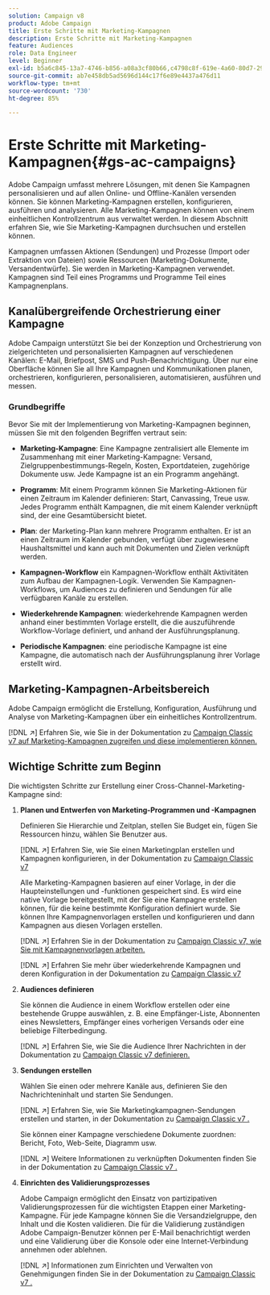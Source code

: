 ```yaml
---
solution: Campaign v8
product: Adobe Campaign
title: Erste Schritte mit Marketing-Kampagnen
description: Erste Schritte mit Marketing-Kampagnen
feature: Audiences
role: Data Engineer
level: Beginner
exl-id: b5a6c845-13a7-4746-b856-a08a3cf80b66,c4798c8f-619e-4a60-80d7-29b9e4c61168
source-git-commit: ab7e458db5ad5696d144c17f6e89e4437a476d11
workflow-type: tm+mt
source-wordcount: '730'
ht-degree: 85%

---
```


# Erste Schritte mit Marketing-Kampagnen{#gs-ac-campaigns}

Adobe Campaign umfasst mehrere Lösungen, mit denen Sie Kampagnen personalisieren und auf allen Online- und Offline-Kanälen versenden können. Sie können Marketing-Kampagnen erstellen, konfigurieren, ausführen und analysieren. Alle Marketing-Kampagnen können von einem einheitlichen Kontrollzentrum aus verwaltet werden. In diesem Abschnitt erfahren Sie, wie Sie Marketing-Kampagnen durchsuchen und erstellen können.

Kampagnen umfassen Aktionen (Sendungen) und Prozesse (Import oder Extraktion von Dateien) sowie Ressourcen (Marketing-Dokumente, Versandentwürfe). Sie werden in Marketing-Kampagnen verwendet. Kampagnen sind Teil eines Programms und Programme Teil eines Kampagnenplans.

## Kanalübergreifende Orchestrierung einer Kampagne

Adobe Campaign unterstützt Sie bei der Konzeption und Orchestrierung von zielgerichteten und personalisierten Kampagnen auf verschiedenen Kanälen: E-Mail, Briefpost, SMS und Push-Benachrichtigung. Über nur eine Oberfläche können Sie all Ihre Kampagnen und Kommunikationen planen, orchestrieren, konfigurieren, personalisieren, automatisieren, ausführen und messen.

### Grundbegriffe

Bevor Sie mit der Implementierung von Marketing-Kampagnen beginnen, müssen Sie mit den folgenden Begriffen vertraut sein:

* **Marketing-Kampagne**: Eine Kampagne zentralisiert alle Elemente im Zusammenhang mit einer Marketing-Kampagne: Versand, Zielgruppenbestimmungs-Regeln, Kosten, Exportdateien, zugehörige Dokumente usw. Jede Kampagne ist an ein Programm angehängt.

* **Programm**: Mit einem Programm können Sie Marketing-Aktionen für einen Zeitraum im Kalender definieren: Start, Canvassing, Treue usw. Jedes Programm enthält Kampagnen, die mit einem Kalender verknüpft sind, der eine Gesamtübersicht bietet.

* **Plan**: der Marketing-Plan kann mehrere Programm enthalten. Er ist an einen Zeitraum im Kalender gebunden, verfügt über zugewiesene Haushaltsmittel und kann auch mit Dokumenten und Zielen verknüpft werden.

* **Kampagnen-Workflow** ein Kampagnen-Workflow enthält Aktivitäten zum Aufbau der Kampagnen-Logik. Verwenden Sie Kampagnen-Workflows, um Audiences zu definieren und Sendungen für alle verfügbaren Kanäle zu erstellen.

* **Wiederkehrende Kampagnen**: wiederkehrende Kampagnen werden anhand einer bestimmten Vorlage erstellt, die die auszuführende Workflow-Vorlage definiert, und anhand der Ausführungsplanung.

* **Periodische Kampagnen**: eine periodische Kampagne ist eine Kampagne, die automatisch nach der Ausführungsplanung ihrer Vorlage erstellt wird.

## Marketing-Kampagnen-Arbeitsbereich

Adobe Campaign ermöglicht die Erstellung, Konfiguration, Ausführung und Analyse von Marketing-Kampagnen über ein einheitliches Kontrollzentrum.

[!DNL :arrow_upper_right:] Erfahren Sie, wie Sie in der Dokumentation zu  [Campaign Classic v7 auf Marketing-Kampagnen zugreifen und diese implementieren können.](https://experienceleague.adobe.com/docs/campaign-classic/using/orchestrating-campaigns/about-marketing-campaigns/accessing-marketing-campaigns.html?lang=de#orchestrating-campaigns)


## Wichtige Schritte zum Beginn

Die wichtigsten Schritte zur Erstellung einer Cross-Channel-Marketing-Kampagne sind:

1. **Planen und Entwerfen von Marketing-Programmen und -Kampagnen**

   Definieren Sie Hierarchie und Zeitplan, stellen Sie Budget ein, fügen Sie Ressourcen hinzu, wählen Sie Benutzer aus.

   [!DNL :arrow_upper_right:] Erfahren Sie, wie Sie einen Marketingplan erstellen und Kampagnen konfigurieren, in der Dokumentation zu  [Campaign Classic v7](https://experienceleague.adobe.com/docs/campaign-classic/using/orchestrating-campaigns/orchestrate-campaigns/setting-up-marketing-campaigns.html?lang=de#creating-plan-and-program-hierarchy)

   Alle Marketing-Kampagnen basieren auf einer Vorlage, in der die Haupteinstellungen und -funktionen gespeichert sind. Es wird eine native Vorlage bereitgestellt, mit der Sie eine Kampagne erstellen können, für die keine bestimmte Konfiguration definiert wurde. Sie können Ihre Kampagnenvorlagen erstellen und konfigurieren und dann Kampagnen aus diesen Vorlagen erstellen.

   [!DNL :arrow_upper_right:] Erfahren Sie in der Dokumentation zu  [Campaign Classic v7, wie Sie mit Kampagnenvorlagen arbeiten.](https://experienceleague.adobe.com/docs/campaign-classic/using/orchestrating-campaigns/orchestrate-campaigns/marketing-campaign-templates.html?lang=de#orchestrating-campaigns)

   [!DNL :arrow_upper_right:] Erfahren Sie mehr über wiederkehrende Kampagnen und deren Konfiguration in der Dokumentation zu  [Campaign Classic v7](https://experienceleague.adobe.com/docs/campaign-classic/using/orchestrating-campaigns/orchestrate-campaigns/setting-up-marketing-campaigns.html?lang=de#recurring-and-periodic-campaigns)

1. **Audiences definieren**

   Sie können die Audience in einem Workflow erstellen oder eine bestehende Gruppe auswählen, z. B. eine Empfänger-Liste, Abonnenten eines Newsletters, Empfänger eines vorherigen Versands oder eine beliebige Filterbedingung.

   [!DNL :arrow_upper_right:] Erfahren Sie, wie Sie die Audience Ihrer Nachrichten in der Dokumentation zu  [Campaign Classic v7 definieren.](https://experienceleague.adobe.com/docs/campaign-classic/using/orchestrating-campaigns/orchestrate-campaigns/marketing-campaign-target.html?lang=de#orchestrating-campaigns)

1. **Sendungen erstellen**

   Wählen Sie einen oder mehrere Kanäle aus, definieren Sie den Nachrichteninhalt und starten Sie Sendungen.

   [!DNL :arrow_upper_right:] Erfahren Sie, wie Sie Marketingkampagnen-Sendungen erstellen und starten, in der Dokumentation zu  [Campaign Classic v7 .](https://experienceleague.adobe.com/docs/campaign-classic/using/orchestrating-campaigns/orchestrate-campaigns/marketing-campaign-deliveries.html?lang=de#creating-deliveries)

   Sie können einer Kampagne verschiedene Dokumente zuordnen: Bericht, Foto, Web-Seite, Diagramm usw.

   [!DNL :arrow_upper_right:] Weitere Informationen zu verknüpften Dokumenten finden Sie in der Dokumentation zu  [Campaign Classic v7 .](https://experienceleague.adobe.com/docs/campaign-classic/using/orchestrating-campaigns/orchestrate-campaigns/marketing-campaign-assets.html?lang=de#adding-documents)

1. **Einrichten des Validierungsprozesses**

   Adobe Campaign ermöglicht den Einsatz von partizipativen Validierungsprozessen für die wichtigsten Etappen einer Marketing-Kampagne. Für jede Kampagne können Sie die Versandzielgruppe, den Inhalt und die Kosten validieren. Die für die Validierung zuständigen Adobe Campaign-Benutzer können per E-Mail benachrichtigt werden und eine Validierung über die Konsole oder eine Internet-Verbindung annehmen oder ablehnen.

   [!DNL :arrow_upper_right:] Informationen zum Einrichten und Verwalten von Genehmigungen finden Sie in der Dokumentation zu  [Campaign Classic v7 .](https://experienceleague.adobe.com/docs/campaign-classic/using/orchestrating-campaigns/orchestrate-campaigns/marketing-campaign-approval.html?lang=de#orchestrating-campaigns)

